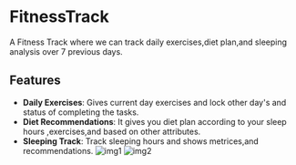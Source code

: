# FitnessTrack

A Fitness Track where we can track daily exercises,diet plan,and sleeping analysis over 7 previous days.

## Features

- **Daily Exercises**: Gives current day exercises and lock other day's and status of completing the tasks.
- **Diet Recommendations**: It gives you diet plan according to your sleep hours ,exercises,and based on other attributes.
- **Sleeping Track**: Track sleeping hours and shows metrices,and recommendations.
  ![img1](https://res.cloudinary.com/ddb8qrjvx/image/upload/v1742996833/fitnessimg2_qcvktb.jpg)
  ![img2](https://res.cloudinary.com/ddb8qrjvx/image/upload/v1742996833/fitnessImg1_j4chtp.jpg)
